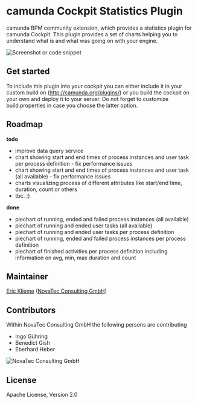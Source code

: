 camunda Cockpit Statistics Plugin
=================================

camunda BPM community extension, which provides a statistics plugin for camunda Cockpit.
This plugin provides a set of charts helping you to understand what is and what was going on with your engine.

![Screenshot or code snippet](http://placehold.it/550x350&text=Image%20or%20code%20snippet%20if%20applicable)


## Get started

To include this plugin into your cockpit you can either include it in your custom build on (http://camunda.org/plugins/) or you build the cockpit on your own and deploy it to your server.
Do not forget to customize build.properties in case you choose the latter option.


## Roadmap

**todo**

- improve data query service
- chart showing start and end times of process instances and user task per process definition - fix performance issues
- chart showing start and end times of process instances and user task (all available) - fix performance issues
- charts visualizing process of different attributes like start/end time, duration, count or others
- tbc. ;)


**done**
- piechart of running, ended and failed process instances (all available)
- piechart of running and ended user tasks (all available)
- piechart of running and ended user tasks per process definition
- piechart of running, ended and failed process instances per process definition
- piechart of finished activities per process definition including information on avg, min, max duration and count


## Maintainer

[Eric Klieme](https://github.com/eklieme) ([NovaTec Consulting GmbH](http://www.novatec-gmbh.de/))

## Contributors

Within NovaTec Consulting GmbH the following persons are contributing

- Ingo G&uuml;hring
- Benedict Gish
- Eberhard Heber


![NovaTec Consulting GmbH](http://www.novatec-gmbh.de/fileadmin/styles/novatec_v5.5/images/header-logo.jpg)

## License

Apache License, Version 2.0